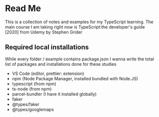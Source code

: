 # Read Me

This is a collection of notes and examples for my TypeScript learning. The main course I am taking right now is TypeScript:the developer's guide [2020] from Udemy by Stephen Grider

## Required local installations

While every folder / example contains package.json I wanna write the total list of packages and installations done for these studies

- VS Code (editor, prettier: extension)
- npm (Node Package Manager, installed bundled with Node.JS)
- typescript (from npm)
- ts-node (from npm)
- parcel-bundler (I have it installed globally)
- faker
- @types/faker
- @types/googlemaps
